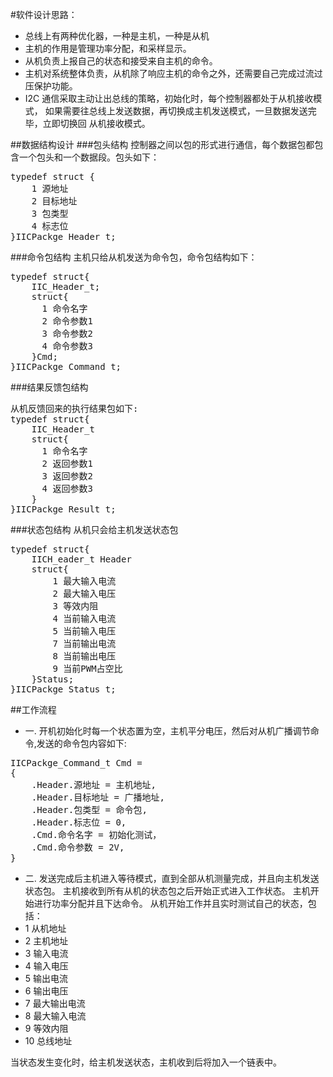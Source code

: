 #软件设计思路：
* 总线上有两种优化器，一种是主机，一种是从机
* 主机的作用是管理功率分配，和采样显示。
* 从机负责上报自己的状态和接受来自主机的命令。
* 主机对系统整体负责，从机除了响应主机的命令之外，还需要自己完成过流过压保护功能。
* I2C 通信采取主动让出总线的策略，初始化时，每个控制器都处于从机接收模式，
如果需要往总线上发送数据，再切换成主机发送模式，一旦数据发送完毕，立即切换回
从机接收模式。

##数据结构设计
###包头结构
控制器之间以包的形式进行通信，每个数据包都包含一个包头和一个数据段。包头如下：  
<pre>typedef struct {
    1 源地址  
    2 目标地址
    3 包类型
    4 标志位
}IICPackge_Header_t;
</pre>

###命令包结构
主机只给从机发送为命令包，命令包结构如下：  
<pre>typedef struct{  
    IIC_Header_t;  
	struct{  
	  1 命令名字  
	  2 命令参数1  
	  3 命令参数2  
	  4 命令参数3  
	}Cmd;  
}IICPackge_Command_t;
</pre>
###结果反馈包结构
<pre>从机反馈回来的执行结果包如下:  
typedef struct{  
    IIC_Header_t  
	struct{  
	  1 命令名字  
	  2 返回参数1  
	  3 返回参数2  
	  4 返回参数3  
	}  
}IICPackge_Result_t;
</pre>
###状态包结构
从机只会给主机发送状态包  
<pre>typedef struct{  
    IICH_eader_t Header  
    struct{
        1 最大输入电流
        2 最大输入电压  
        3 等效内阻
        4 当前输入电流
        5 当前输入电压
        7 当前输出电流
        8 当前输出电压
        9 当前PWM占空比
    }Status;  
}IICPackge_Status_t;
</pre>

##工作流程
* 一. 开机初始化时每一个状态置为空，主机平分电压，然后对从机广播调节命令,发送的命令包内容如下:  
<pre>IICPackge_Command_t Cmd =
{
	.Header.源地址 = 主机地址,
	.Header.目标地址 = 广播地址,
	.Header.包类型 = 命令包,  
	.Header.标志位 = 0,  
	.Cmd.命令名字 = 初始化测试，  
	.Cmd.命令参数 = 2V,  
} 
</pre>

* 二. 发送完成后主机进入等待模式，直到全部从机测量完成，并且向主机发送状态包。  主机接收到所有从机的状态包之后开始正式进入工作状态。
  主机开始进行功率分配并且下达命令。  从机开始工作并且实时测试自己的状态，包括：
* 1  从机地址
* 2  主机地址
* 3  输入电流
* 4  输入电压
* 5  输出电流
* 6  输出电压
* 7  最大输出电流
* 8  最大输入电流
* 9  等效内阻
* 10 总线地址 

当状态发生变化时，给主机发送状态，主机收到后将加入一个链表中。

